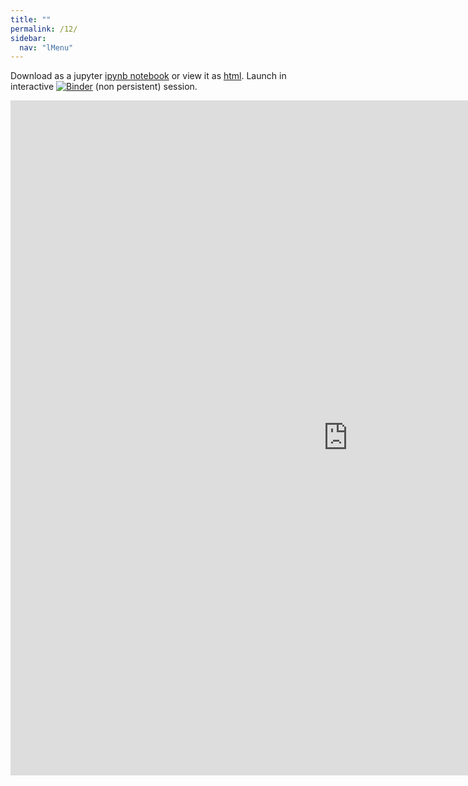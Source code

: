 ```yaml
---
title: ""
permalink: /12/
sidebar:
  nav: "lMenu"
---
```


Download as a jupyter [ipynb notebook](https://datascience-intro.github.io/1MS041-2021/lectures/12.ipynb) or view it as [html](https://datascience-intro.github.io/1MS041-2021/lectures/12.html).
Launch in interactive <a  href="https://mybinder.org/v2/gh/datascience-intro/1MS041-2021/gh-pages?filepath=lectures%2F12.ipynb" target="_blank"><img src="https://mybinder.org/badge_logo.svg" alt="Binder"></a> (non persistent) session.

<iframe src="https://datascience-intro.github.io/1MS041-2021/lectures/12.html" width="1080" height="1080" frameborder="0"></iframe>

    